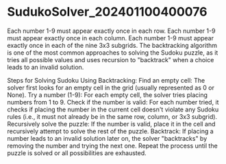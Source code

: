 # SudukoSolver_202401100400076
Each number 1-9 must appear exactly once in each row.
Each number 1-9 must appear exactly once in each column.
Each number 1-9 must appear exactly once in each of the nine 3x3 subgrids.
The backtracking algorithm is one of the most common approaches to solving the Sudoku puzzle, as it tries all possible values and uses recursion to "backtrack" when a choice leads to an invalid solution.

Steps for Solving Sudoku Using Backtracking:
Find an empty cell: The solver first looks for an empty cell in the grid (usually represented as 0 or None).
Try a number (1-9): For each empty cell, the solver tries placing numbers from 1 to 9.
Check if the number is valid: For each number tried, it checks if placing the number in the current cell doesn't violate any Sudoku rules (i.e., it must not already be in the same row, column, or 3x3 subgrid).
Recursively solve the puzzle: If the number is valid, place it in the cell and recursively attempt to solve the rest of the puzzle.
Backtrack: If placing a number leads to an invalid solution later on, the solver "backtracks" by removing the number and trying the next one.
Repeat the process until the puzzle is solved or all possibilities are exhausted.
